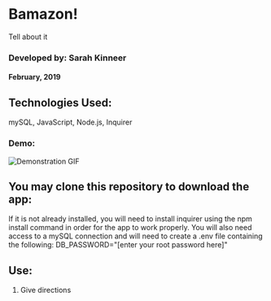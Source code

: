 # Bamazon!
Tell about it

### Developed by: Sarah Kinneer
#### February, 2019

## Technologies Used:
mySQL, JavaScript, Node.js, Inquirer

### Demo:
![Demonstration GIF](./)

## You may clone this repository to download the app:
If it is not already installed, you will need to install inquirer using the npm install command in order for the app to work properly.  You will also need access to a mySQL connection and will need to create a .env file containing the following:
DB_PASSWORD="[enter your root password here]"

## Use:
1. Give directions
